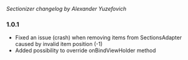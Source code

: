 *Sectionizer changelog by Alexander Yuzefovich*

### 1.0.1
- Fixed an issue (crash) when removing items from SectionsAdapter caused by invalid item position (-1)
- Added possibility to override onBindViewHolder method